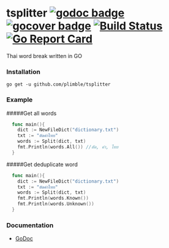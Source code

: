 tsplitter [![godoc badge](http://godoc.org/github.com/plimble/tsplitter?status.png)](http://godoc.org/github.com/plimble/tsplitter)   [![gocover badge](http://gocover.io/_badge/github.com/plimble/tsplitter)](http://gocover.io/github.com/plimble/tsplitter) [![Build Status](https://travis-ci.org/plimble/tsplitter.svg?branch=master)](https://travis-ci.org/plimble/tsplitter) [![Go Report Card](http://goreportcard.com/badge/plimble/tsplitter)](http:/goreportcard.com/report/plimble/tsplitter)
=========

Thai word break written in GO

### Installation
`go get -u github.com/plimble/tsplitter`

### Example

#####Get all words
```go
  func main(){
    dict := NewFileDict("dictionary.txt")
    txt := "ตัดคำไทย"
    words := Split(dict, txt)
    fmt.Println(words.All()) //ตัด, คำ, ไทย
  }
```

#####Get deduplicate word
```go
  func main(){
    dict := NewFileDict("dictionary.txt")
    txt := "ตัดคำไทย"
    words := Split(dict, txt)
    fmt.Println(words.Known())
    fmt.Println(words.Unknown())
  }
```

### Documentation
 - [GoDoc](http://godoc.org/github.com/plimble/tsplitter)